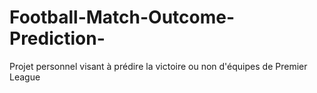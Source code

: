 # Football-Match-Outcome-Prediction-
Projet personnel visant à prédire la victoire ou non d'équipes de Premier League
